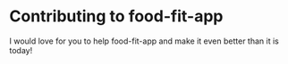 # Contributing to food-fit-app

I would love for you to help food-fit-app and make it even better than it is today!
